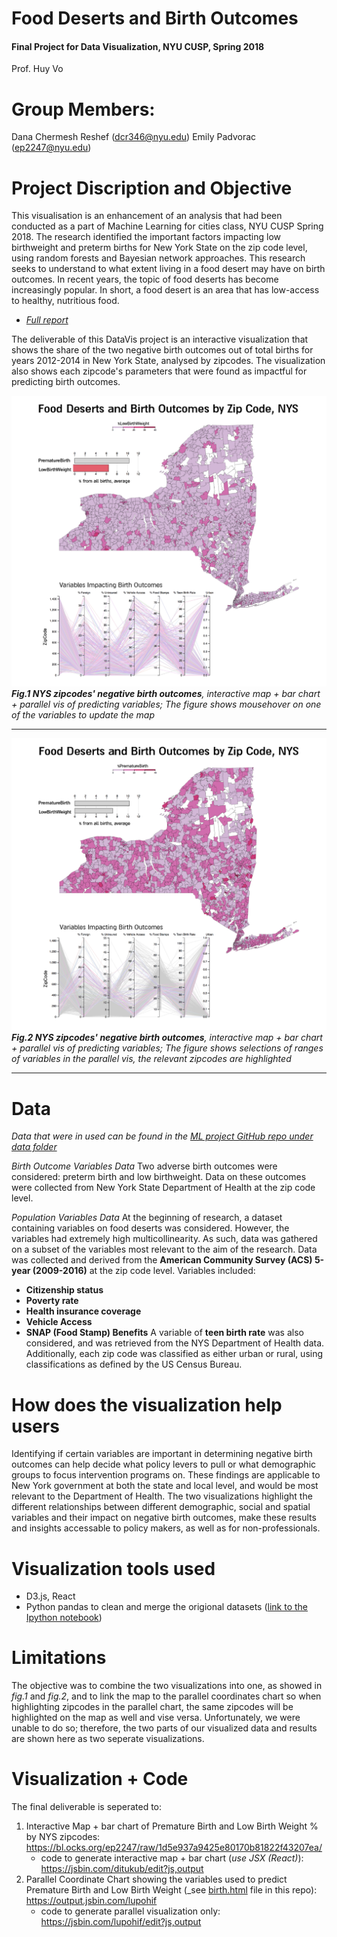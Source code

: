 # Food Deserts and Birth Outcomes
#### Final Project for Data Visualization, NYU CUSP, Spring 2018
Prof. Huy Vo

# Group Members:
Dana Chermesh Reshef (dcr346@nyu.edu)
Emily Padvorac (ep2247@nyu.edu)

# Project Discription and Objective
This visualisation is an enhancement of an analysis that had been conducted as a part of Machine Learning for cities class, NYU CUSP Spring 2018. The research identified the important factors impacting low birthweight and preterm births for New York State on the zip code level, using random forests and Bayesian network approaches. This research seeks to understand to what extent living in a food desert may have on birth outcomes. In recent years, the topic of food deserts has become increasingly popular. In short, a food desert is an area that has low-access to healthy, nutritious food.

- _[Full report](https://github.com/danachermesh/Food_Deserts_ML/blob/master/FoodDesertBirthOutcomes_FinalPaper.pdf)_

The deliverable of this DataVis project is an interactive visualization that shows the share of the two negative birth outcomes out of total births for years 2012-2014 in New York State, analysed by zipcodes. The visualization also shows each zipcode's parameters that were found as impactful for predicting birth outcomes.

![byBirth1.png](byBirth1.png) 
_**Fig.1 NYS zipcodes' negative birth outcomes**, interactive map + bar chart + parallel vis of predicting variables; The figure shows mousehover on one of the variables to update the map_

---

![byBirth2.png](byBirth2.png) 
_**Fig.2 NYS zipcodes' negative birth outcomes**, interactive map + bar chart + parallel vis of predicting variables; The figure shows selections of ranges of variables in the parallel vis, the relevant zipcodes are highlighted_

----

# Data
_Data that were in used can be found in the [ML project GitHub repo under data folder](https://github.com/danachermesh/Food_Deserts_ML/tree/master/data)_

_Birth Outcome Variables Data_
Two adverse birth outcomes were considered: preterm birth and low birthweight. Data on these outcomes were collected from New York State Department of Health at the zip code level.

_Population Variables Data_
At the beginning of research, a dataset containing variables on food deserts was considered. However, the variables had extremely high multicollinearity. As such, data was gathered on a subset of the variables most relevant to the aim of the research. Data was collected and derived from the **American Community Survey (ACS) 5-year (2009-2016)** at the zip code level. Variables included: 
  - **Citizenship status** 
  - **Poverty rate** 
  - **Health insurance coverage** 
  - **Vehicle Access**
  - **SNAP (Food Stamp) Benefits**
A variable of **teen birth rate** was also considered, and was retrieved from the NYS Department of Health data. Additionally, each zip code was classified as either urban or rural, using classifications as defined by the US Census Bureau.

# How does the visualization help users
Identifying if certain variables are important in determining negative birth outcomes can help decide what policy levers to pull or what demographic groups to focus intervention programs on. These findings are applicable to New York government at both the state and local level, and would be most relevant to the Department of Health. The two visualizations highlight the different relationships between different demographic, social and spatial variables and their impact on negative birth outcomes, make these results and insights accessable to policy makers, as well as for non-professionals.

# Visualization tools used
- D3.js, React
- Python pandas to clean and merge the origional datasets ([link to the Ipython notebook](https://github.com/danachermesh/Food_Deserts_ML/blob/master/FoodDeserts.BirthOutcomes_ML_analysis.ipynb))

# Limitations
The objective was to combine the two visualizations into one, as showed in _fig.1_ and _fig.2_, and to link the map to the parallel coordinates chart so when highlighting zipcodes in the parallel chart, the same zipcodes will be highlighted on the map as well and vise versa. Unfortunately, we were unable to do so; therefore, the two parts of our visualized data and results are shown here as two seperate visualizations. 

# Visualization + Code
The final deliverable is seperated to:

1. Interactive Map + bar chart of Premature Birth and Low Birth Weight % by NYS zipcodes: https://bl.ocks.org/ep2247/raw/1d5e937a9425e80170b81822f43207ea/
    - code to generate interactive map + bar chart (_use JSX (React)_): https://jsbin.com/ditukub/edit?js,output
2. Parallel Coordinate Chart showing the variables used to predict Premature Birth and Low Birth Weight (_see [birth.html](https://github.com/ep2247/Data__Vis_FinalProject/blob/master/birth.html) file in this repo): https://output.jsbin.com/lupohif
    - code to generate parallel visualization only: https://jsbin.com/lupohif/edit?js,output



